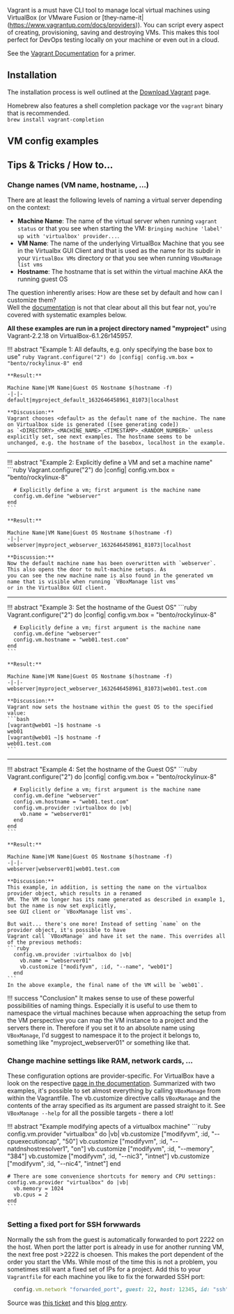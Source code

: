 Vagrant is a must have CLI tool to manage local virtual machines using VirtualBox (or VMware Fusion or [they-name-it|(https://www.vagrantup.com/docs/providers)). You can script every aspect of creating, provisioning, saving and destroying VMs. This makes this
tool perfect for DevOps testing locally on your machine or even out in a cloud.

See the [Vagrant Documentation](https://www.vagrantup.com/docs) for a primer.

## Installation

The installation process is well outlined at the [Download Vagrant](https://www.vagrantup.com/downloads) page.

Homebrew also features a shell completion package vor the `vagrant` binary that is recommended.  
`brew install vagrant-completion`

## VM config examples

## Tips & Tricks / How to...

### Change names (VM name, hostname, ...)

There are at least the following levels of naming a virtual server depending on the context:

* **Machine Name**: The name of the virtual server when running `vagrant status` or that you see when starting the VM: `Bringing machine
  'label' up with 'virtualbox' provider...`.
* **VM Name**: The name of the underlying VirtualBox Machine that you see in the Virtualbx GUI Client and that is used as the
  name for its subdir in your `VirtualBox VMs` directory or that you see when running `VBoxManage list vms`
* **Hostname**: The hostname that is set within the virtual machine AKA the running guest OS

The question inherently arises: How are these set by default and how can I customize them?  
Well the [documentation](https://www.vagrantup.com/docs/vagrantfile/machine_settings) is not that clear about all this but fear
not, you're covered with systematic examples below.

**All these examples are run in a project directory named "myproject"** using Vagrant-2.2.18 on VirtualBox-6.1.26r145957.

!!! abstract "Example 1: All defaults, e.g. only specifying the base box to use"
    ```ruby
    Vagrant.configure("2") do |config|
      config.vm.box = "bento/rockylinux-8"
    end
    ```

    **Result:**

    Machine Name|VM Name|Guest OS Nostname $(hostname -f)
    -|-|-
    default|myproject_default_1632646458961_81073|localhost

    **Discussion:**
    Vagrant chooses <default> as the default name of the machine. The name on Virtualbox side is generated ([see generating code])
    as `<DIRECTORY>_<MACHINE_NAME>_<TIMESTAMP>_<RANDOM_NUMBER>` unless explicitly set, see next examples. The hostname seems to be
    unchanged, e.g. the hostname of the basebox, localhost in the example.

[see generating code]: https://github.com/hashicorp/vagrant/blob/main/plugins/providers/virtualbox/action/set_name.rb#L23-L30

---

!!! abstract "Example 2: Explicitly define a VM and set a machine name"
    ```ruby
    Vagrant.configure("2") do |config|
      config.vm.box = "bento/rockylinux-8"

      # Explicitly define a vm; first argument is the machine name
      config.vm.define "webserver"
    end
    ```

    **Result:**

    Machine Name|VM Name|Guest OS Nostname $(hostname -f)
    -|-|-
    webserver|myproject_webserver_1632646458961_81073|localhost

    **Discussion:**
    Now the default machine name has been overwritten with `webserver`. This also opens the door to mult-machine setups. As
    you can see the new machine name is also found in the generated vm name that is visible when running `VBoxManage list vms`
    or in the VirtualBox GUI client.

---

!!! abstract "Example 3: Set the hostname of the Guest OS"
    ```ruby
    Vagrant.configure("2") do |config|
      config.vm.box = "bento/rockylinux-8"

      # Explicitly define a vm; first argument is the machine name
      config.vm.define "webserver"
      config.vm.hostname = "web01.test.com"
    end
    ```

    **Result:**

    Machine Name|VM Name|Guest OS Nostname $(hostname -f)
    -|-|-
    webserver|myproject_webserver_1632646458961_81073|web01.test.com

    **Discussion:**
    Vagrant now sets the hostname within the guest OS to the specified value:
    ```bash
    [vagrant@web01 ~]$ hostname -s
    web01
    [vagrant@web01 ~]$ hostname -f
    web01.test.com
    ```

---

!!! abstract "Example 4: Set the hostname of the Guest OS"
    ```ruby
    Vagrant.configure("2") do |config|
      config.vm.box = "bento/rockylinux-8"

      # Explicitly define a vm; first argument is the machine name
      config.vm.define "webserver"
      config.vm.hostname = "web01.test.com"
      config.vm.provider :virtualbox do |vb|
        vb.name = "webserver01"
      end
    end
    ```

    **Result:**

    Machine Name|VM Name|Guest OS Nostname $(hostname -f)
    -|-|-
    webserver|webserver01|web01.test.com

    **Discussion:**
    This example, in addition, is setting the name on the virtualbox provider object, which results in a renamed
    VM. The VM no longer has its name generated as described in example 1, but the name is now set explicitly,
    see GUI client or `VBoxManage list vms`.

    But wait... there's one more! Instead of setting `name` on the provider object, it's possible to have
    Vagrant call `VBoxManage` and have it set the name. This overrides all of the previous methods:
    ```ruby
      config.vm.provider :virtualbox do |vb|
        vb.name = "webserver01"
        vb.customize ["modifyvm", :id, "--name", "web01"]
      end
    ```
    In the above example, the final name of the VM will be `web01`.

!!! success "Conclusion"
    It makes sense to use of these powerful possibilities of naming things. Especially it is useful to use them to namespace
    the virtual machines because when approaching the setup from the VM perspective you can map the VM instance to a project and
    the servers there in. Therefore if you set it to an absolute name using `VBoxManage`, I'd suggest to namespace it to the
    project it belongs to, something like "myproject_webserver01" or something like that.

### Change machine settings like RAM, network cards, ...

These configuration options are provider-specific. For VirtualBox have a look on the respective [page in the documentation](https://www.vagrantup.com/docs/providers/virtualbox/configuration). Summarized with two examples, it's possible to set almost everything
by calling `VBoxManage` from within the Vagrantfile. The vb.customize directive calls `VBoxManage` and the contents of the array
specified as its argument are passed straight to it. See `VBoxManage --help` for all the possible targets - there a lot!

!!! abstract "Example modifying apects of a virtualbox machine"
    ```ruby
    config.vm.provider "virtualbox" do |vb|
      vb.customize ["modifyvm", :id, "--cpuexecutioncap", "50"]
      vb.customize ["modifyvm", :id, "--natdnshostresolver1", "on"]
      vb.customize ["modifyvm", :id, "--memory", "384"]
      vb.customize ["modifyvm", :id, "--nic3", "intnet"]
      vb.customize ["modifyvm", :id, "--nic4", "intnet"]
    end

    # There are some convenience shortcuts for memory and CPU settings:
    config.vm.provider "virtualbox" do |vb|
      vb.memory = 1024
      vb.cpus = 2
    end
    ```

### Setting a fixed port for SSH forwwards

Normally the ssh from the guest is automatically forwarded to port 2222 on the host. When port the latter port is already in
use for another running VM, the next free post >2222 is choesen. This makes the port dependent of the order you start the VMs.
While most of the time this is not a problem, you sometimes still want a fixed set of IPs for a project. Add this to your
`Vagrantfile` for each machine you like to fix the forwarded SSH port:

```ruby
  config.vm.network "forwarded_port", guest: 22, host: 12345, id: "ssh"
```

Source was [this ticket](https://realguess.net/2015/10/06/overriding-the-default-forwarded-ssh-port-in-vagrant/) and this
[blog entry](https://realguess.net/2015/10/06/overriding-the-default-forwarded-ssh-port-in-vagrant/).
